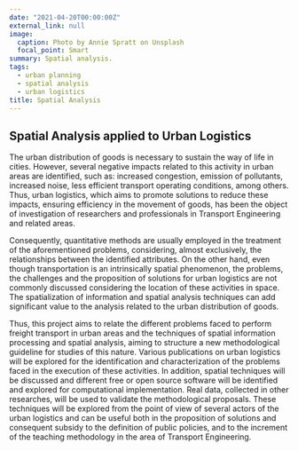 ```yaml
---
date: "2021-04-20T00:00:00Z"
external_link: null
image:
  caption: Photo by Annie Spratt on Unsplash
  focal_point: Smart
summary: Spatial analysis.
tags:
  - urban planning
  - spatial analysis
  - urban logistics
title: Spatial Analysis
---
```


## Spatial Analysis applied to Urban Logistics

The urban distribution of goods is necessary to sustain the way of life in cities. However, several negative impacts related to this activity in urban areas are identified, such as: increased congestion, emission of pollutants, increased noise, less efficient transport operating conditions, among others. Thus, urban logistics, which aims to promote solutions to reduce these impacts, ensuring efficiency in the movement of goods, has been the object of investigation of researchers and professionals in Transport Engineering and related areas. 

Consequently, quantitative methods are usually employed in the treatment of the aforementioned problems, considering, almost exclusively, the relationships between the identified attributes. On the other hand, even though transportation is an intrinsically spatial phenomenon, the problems, the challenges and the proposition of solutions for urban logistics are not commonly discussed considering the location of these activities in space. The spatialization of information and spatial analysis techniques can add significant value to the analysis related to the urban distribution of goods. 

Thus, this project aims to relate the different problems faced to perform freight transport in urban areas and the techniques of spatial information processing and spatial analysis, aiming to structure a new methodological guideline for studies of this nature. Various publications on urban logistics will be explored for the identification and characterization of the problems faced in the execution of these activities. In addition, spatial techniques will be discussed and different free or open source software will be identified and explored for computational implementation. Real data, collected in other researches, will be used to validate the methodological proposals. These techniques will be explored from the point of view of several actors of the urban logistics and can be useful both in the proposition of solutions and consequent subsidy to the definition of public policies, and to the increment of the teaching methodology in the area of Transport Engineering.


